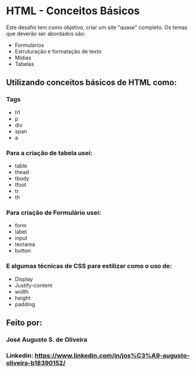 # HTML - Conceitos Básicos

Este desafio tem como objetivo, criar um site "quase" completo. Os temas que deverão ser abordados são:
- Formulários
- Estruturação e formatação de texto
- Mídias
- Tabelas

## Utilizando conceitos básicos de HTML como:

### Tags
- h1
- p
- div
- span
- a

### Para a criação de tabela usei:

- table
- thead
- tbody
- tfoot
- tr
- th

### Para criação de Formulário usei: 

- form
- label
- input
- textarea
- button

### E algumas técnicas de CSS para estilizar como o uso de:

- Display
- Justify-content
- width
- height
- padding

## Feito por:

### José Augusto S. de Oliveira

### Linkedin: https://www.linkedin.com/in/jos%C3%A9-augusto-oliveira-b18390152/
